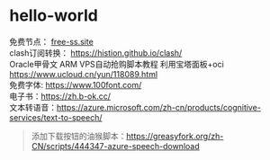 # hello-world
免费节点：  [free-ss.site](https://free-ss.site)  
clash订阅转换：  https://histion.github.io/clash/  
Oracle甲骨文 ARM VPS自动抢购脚本教程 利用宝塔面板+oci https://www.ucloud.cn/yun/118089.html  
免费字体: https://www.100font.com/  
电子书：https://zh.b-ok.cc/  
文本转语音：https://azure.microsoft.com/zh-cn/products/cognitive-services/text-to-speech/  
>添加下载按钮的油猴脚本：https://greasyfork.org/zh-CN/scripts/444347-azure-speech-download  
